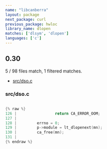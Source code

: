 ```yaml
---
name: "libcanberra"
layout: package
next_package: curl
previous_package: hwloc
library_name: dlopen
matches: ['dlsym', 'dlopen']
languages: ['c']
---
```

## 0.30
5 / 98 files match, 1 filtered matches.

 - [src/dso.c](#srcdsoc)

### src/dso.c

```c

{% raw %}
126 |                 return CA_ERROR_OOM;
127 | 
128 |         errno = 0;
129 |         p->module = lt_dlopenext(mn);
130 |         ca_free(mn);
131 | 
{% endraw %}

```